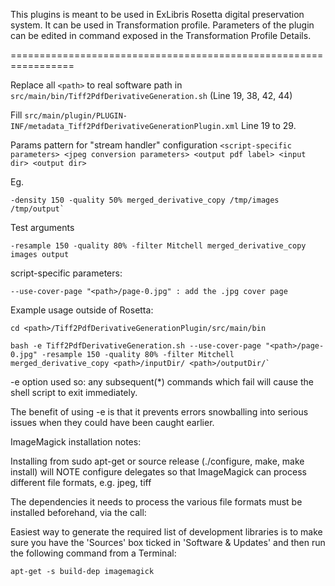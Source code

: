 This plugins is meant to be used in ExLibris Rosetta digital preservation system. It can be used in Transformation profile. Parameters of the plugin can be edited in command exposed in the Transformation Profile Details.

=================================================================

Replace all `<path>` to real software path in
`src/main/bin/Tiff2PdfDerivativeGeneration.sh` (Line 19, 38, 42, 44)

Fill `src/main/plugin/PLUGIN-INF/metadata_Tiff2PdfDerivativeGenerationPlugin.xml` Line 19 to 29.

Params pattern for "stream handler" configuration
`<script-specific parameters> <jpeg conversion parameters> <output pdf label> <input dir> <output dir>`

Eg.
```
-density 150 -quality 50% merged_derivative_copy /tmp/images /tmp/output`
```
Test arguments

`-resample 150 -quality 80% -filter Mitchell merged_derivative_copy images output`

script-specific parameters:

`--use-cover-page "<path>/page-0.jpg" : add the .jpg cover page`

Example usage outside of Rosetta:
```
cd <path>/Tiff2PdfDerivativeGenerationPlugin/src/main/bin
```
```
bash -e Tiff2PdfDerivativeGeneration.sh --use-cover-page "<path>/page-0.jpg" -resample 150 -quality 80% -filter Mitchell merged_derivative_copy <path>/inputDir/ <path>/outputDir/`
```

-e option used so: any subsequent(*) commands which fail will cause the shell script to exit immediately. 

The benefit of using -e is that it prevents errors snowballing into serious issues when they could have been caught earlier.

ImageMagick installation notes:

Installing from sudo apt-get or source release (./configure, make, make install) will NOTE configure delegates so that ImageMagick can process different file formats, e.g. jpeg, tiff

The dependencies it needs to process the various file formats must be installed beforehand, via the call:

Easiest way to generate the required list of development libraries is to make sure you have the 'Sources' box ticked in 'Software & Updates' and then run the following command from a Terminal:

```
apt-get -s build-dep imagemagick
```
